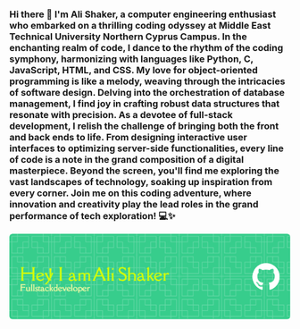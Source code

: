 ### Hi there 👋 I'm Ali Shaker, a computer engineering enthusiast who embarked on a thrilling coding odyssey at Middle East Technical University Northern Cyprus Campus. In the enchanting realm of code, I dance to the rhythm of the coding symphony, harmonizing with languages like Python, C, JavaScript, HTML, and CSS. My love for object-oriented programming is like a melody, weaving through the intricacies of software design. Delving into the orchestration of database management, I find joy in crafting robust data structures that resonate with precision. As a devotee of full-stack development, I relish the challenge of bringing both the front and back ends to life. From designing interactive user interfaces to optimizing server-side functionalities, every line of code is a note in the grand composition of a digital masterpiece. Beyond the screen, you'll find me exploring the vast landscapes of technology, soaking up inspiration from every corner. Join me on this coding adventure, where innovation and creativity play the lead roles in the grand performance of tech exploration! 💻✨
![Header](./header.png)
<!--
**villiger9/villiger9** is a ✨ _special_ ✨ repository because its `README.md` (this file) appears on your GitHub profile.

Here are some ideas to get you started:
github-header-image.png
https://github.com/villiger9/villiger9/blob/main/github-header-image.png
- 🔭 I’m currently working on ...
- 🌱 I’m currently learning ...
- 👯 I’m looking to collaborate on ...
- 🤔 I’m looking for help with ...
- 💬 Ask me about ...
- 📫 How to reach me: ...
- 😄 Pronouns: ...
- ⚡ Fun fact: ...
-->
